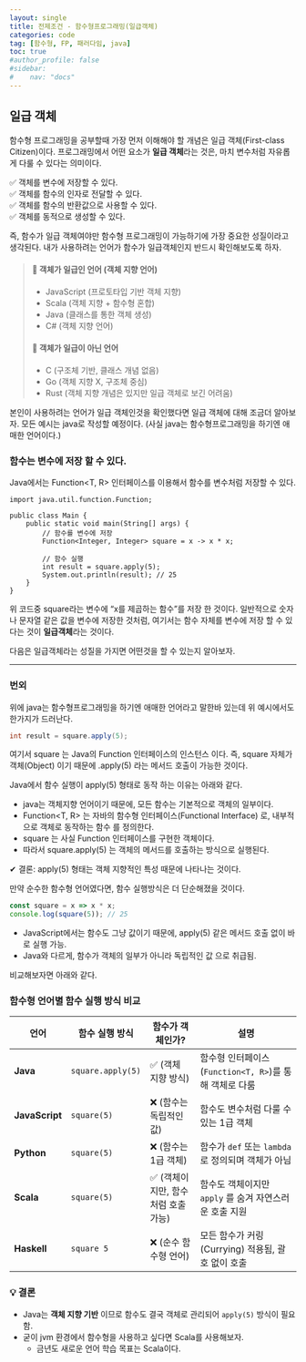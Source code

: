 ```yaml
---
layout: single
title: 전제조건 - 함수형프로그래밍(일급객체)
categories: code
tag: [함수형, FP, 패러다임, java]
toc: true
#author_profile: false
#sidebar:
#    nav: "docs"
---
```


## 일급 객체
함수형 프로그래밍을 공부할때 가장 먼저 이해해야 할 개념은 일급 객체(First-class Citizen)이다.
프로그래밍에서 어떤 요소가 **일급 객체**라는 것은, 마치 변수처럼 자유롭게 다룰 수 있다는 의미이다.

✅ 객체를 변수에 저장할 수 있다.  
✅ 객체를 함수의 인자로 전달할 수 있다.  
✅ 객체를 함수의 반환값으로 사용할 수 있다.  
✅ 객체를 동적으로 생성할 수 있다.

즉, 함수가 일급 객체여야만 함수형 프로그래밍이 가능하기에 가장 중요한 성질이라고 생각된다.
내가 사용하려는 언어가 함수가 일급객체인지 반드시 확인해보도록 하자.

>#### 📌 객체가 일급인 언어 (객체 지향 언어)
>-	JavaScript (프로토타입 기반 객체 지향)
>-	Scala (객체 지향 + 함수형 혼합)
>-	Java (클래스를 통한 객체 생성)
>-	C# (객체 지향 언어)
>#### 📌 객체가 일급이 아닌 언어
>- C (구조체 기반, 클래스 개념 없음)
>- Go (객체 지향 X, 구조체 중심)
>- Rust (객체 지향 개념은 있지만 일급 객체로 보긴 어려움)

본인이 사용하려는 언어가 일급 객체인것을 확인했다면 일급 객체에 대해 조금더 알아보자.
모든 예시는 java로 작성할 예정이다.
(사실 java는 함수형프로그래밍을 하기엔 애매한 언어이다.)

### 함수는 변수에 저장 할 수 있다.

Java에서는 Function<T, R> 인터페이스를 이용해서 함수를 변수처럼 저장할 수 있다.

```
import java.util.function.Function;

public class Main {
    public static void main(String[] args) {
        // 함수를 변수에 저장
        Function<Integer, Integer> square = x -> x * x;
        
        // 함수 실행
        int result = square.apply(5);
        System.out.println(result); // 25
    }
}
```
위 코드중 square라는 변수에 “x를 제곱하는 함수”를 저장 한 것이다. 일반적으로 숫자나 문자열 같은 값을 변수에 저장한 것처럼, 여기서는 함수 자체를 변수에 저장 할 수 있다는 것이 **일급객체**라는 것이다.

다음은 일급객체라는 성질을 가지면 어떤것을 할 수 있는지 알아보자.

---
### 번외
위에 java는 함수형프로그래밍을 하기엔 애매한 언어라고 말한바 있는데 위 예시에서도 한가지가 드러난다.
```java
int result = square.apply(5);
```
여기서 square 는 Java의 Function 인터페이스의 인스턴스 이다.
즉, square 자체가 객체(Object) 이기 때문에 .apply(5) 라는 메서드 호출이 가능한 것이다.

Java에서 함수 실행이 apply(5) 형태로 동작 하는 이유는 아래와 같다.
- java는 객체지향 언어이기 때문에, 모든 함수는 기본적으로 객체의 일부이다.
- Function<T, R> 는 자바의 함수형 인터페이스(Functional Interface) 로, 내부적으로 객체로 동작하는 함수 를 정의한다.
- square 는 사실 Function 인터페이스를 구현한 객체이다.
- 따라서 square.apply(5) 는 객체의 메서드를 호출하는 방식으로 실행된다.

✔ 결론: apply(5) 형태는 객체 지향적인 특성 때문에 나타나는 것이다.

만약 순수한 함수형 언어였다면, 함수 실행방식은 더 단순해졌을 것이다.

```javascript
const square = x => x * x;
console.log(square(5)); // 25
```

- JavaScript에서는 함수도 그냥 값이기 때문에, apply(5) 같은 메서드 호출 없이 바로 실행 가능.
- Java와 다르게, 함수가 객체의 일부가 아니라 독립적인 값 으로 취급됨.

비교해보자면 아래와 같다.
### 함수형 언어별 함수 실행 방식 비교


| 언어         | 함수 실행 방식      | 함수가 객체인가? | 설명 |
|-------------|----------------|---------------|------|
| **Java**    | `square.apply(5)` | ✅ (객체 지향 방식) | 함수형 인터페이스 (`Function<T, R>`)를 통해 객체로 다룸 |
| **JavaScript** | `square(5)` | ❌ (함수는 독립적인 값) | 함수도 변수처럼 다룰 수 있는 1급 객체 |
| **Python**  | `square(5)` | ❌ (함수는 1급 객체) | 함수가 `def` 또는 `lambda` 로 정의되며 객체가 아님 |
| **Scala**   | `square(5)` | ✅ (객체이지만, 함수처럼 호출 가능) | 함수도 객체이지만 `apply` 를 숨겨 자연스러운 호출 지원 |
| **Haskell** | `square 5` | ❌ (순수 함수형 언어) | 모든 함수가 커링(Currying) 적용됨, 괄호 없이 호출 |

### 💡 결론
- Java는 **객체 지향 기반** 이므로 함수도 결국 객체로 관리되어 `apply(5)` 방식이 필요함.
- 굳이 jvm 환경에서 함수형을 사용하고 싶다면 Scala를 사용해보자.
  - 금년도 새로운 언어 학습 목표는 Scala이다.